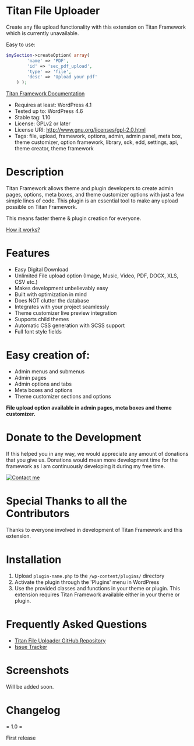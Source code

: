 # Titan File Uploader
Create any file upload functionality with this extension on Titan Framework which is currently unavailable.

Easy to use:
````php
$mySection->createOption( array(
		'name' => 'PDF',
		'id' => 'sec_pdf_upload',
		'type' => 'file',
		'desc' => 'Upload your pdf'
	) );
````
[Titan Framework Documentation](http://www.titanframework.net/docs)

* Requires at least: WordPress 4.1
* Tested up to: WordPress 4.6
* Stable tag: 1.10
* License: GPLv2 or later
* License URI: http://www.gnu.org/licenses/gpl-2.0.html
* Tags: file, upload, framework, options, admin, admin panel, meta box, theme customizer, option framework, library, sdk, edd, settings, api, theme creator, theme framework

# Description

Titan Framework allows theme and plugin developers to create admin pages, options, meta boxes, and theme customizer options with just a few simple lines of code. This plugin is an essential tool to make any upload possible on Titan Framework.

This means faster theme & plugin creation for everyone.

[How it works?](https://github.com/hsleonis/titan-file-upload)

# Features

* Easy Digital Download
* Unlimited File upload option (Image, Music, Video, PDF, DOCX, XLS, CSV etc.)
* Makes development unbelievably easy
* Built with optimization in mind
* Does NOT clutter the database
* Integrates with your project seamlessly
* Theme customizer live preview integration
* Supports child themes
* Automatic CSS generation with SCSS support
* Full font style fields

# Easy creation of:

* Admin menus and submenus
* Admin pages
* Admin options and tabs
* Meta boxes and options
* Theme customizer sections and options

**File upload option available in admin pages, meta boxes and theme customizer.**

# Donate to the Development

If this helped you in any way, we would appreciate any amount of donations that you give us. Donations would mean more development time for the framework as I am continuously developing it during my free time.

[![Contact me](https://www.paypalobjects.com/en_US/i/btn/btn_donateCC_LG.gif)](mailto:hsleonis2@gmail.com)

# Special Thanks to all the Contributors

Thanks to everyone involved in development of Titan Framework and this extension.

# Installation

1. Upload `plugin-name.php` to the `/wp-content/plugins/` directory
2. Activate the plugin through the 'Plugins' menu in WordPress
3. Use the provided classes and functions in your theme or plugin. This extension requires Titan Framework available either in your theme or plugin.

# Frequently Asked Questions

* [Titan File Uploader GitHub Repository](https://github.com/hsleonis/titan-file-upload)
* [Issue Tracker](https://github.com/hsleonis/titan-file-upload/issues)

# Screenshots

Will be added soon.

# Changelog

= 1.0 =

First release
